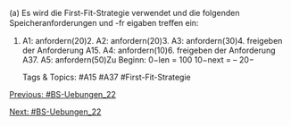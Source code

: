 (a) Es wird die First-Fit-Strategie verwendet und die folgenden Speicheranforderungen und -fr eigaben treﬀen ein:
1. A1: anfordern(20)2. A2: anfordern(20)3. A3: anfordern(30)4. freigeben der Anforderung A15. A4: anfordern(10)6. freigeben der Anforderung A37. A5: anfordern(50)Zu Beginn:
0−len = 100
10−next = –
20−

   Tags & Topics:
   #A15
   #A37
   #First-Fit-Strategie

[Previous: #BS-Uebungen_22](BS-Uebungen_22.md)

[Next: #BS-Uebungen_22](BS-Uebungen_22.md)